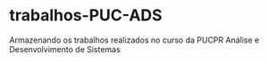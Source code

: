 # trabalhos-PUC-ADS
 Armazenando os trabalhos realizados no curso da PUCPR Análise e Desenvolvimento de Sistemas
